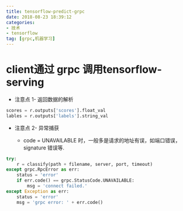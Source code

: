 ```yaml
---
title: tensorflow-predict-grpc
date: 2018-08-23 18:39:12
categories: 
- 技术
- tensorflow
tag: [grpc,机器学习]
---
```



# client通过 grpc 调用tensorflow-serving


* 注意点 1- 返回数据的解析
```python
scores = r.outputs['scores'].float_val
lables = r.outputs['labels'].string_val
```

* 注意点 2- 异常捕获
        
    * code = UNAVAILABLE 时，一般多是请求的地址有误，如端口错误，signature 错误等.

```python
try:
    r = classify(path + filename, server, port, timeout)
except grpc.RpcError as err:
    status = 'error'
    if err.code() == grpc.StatusCode.UNAVAILABLE:
        msg = 'connect failed.'
except Exception as err:
    status = 'error'
    msg = 'grpc error: ' + err.code()
```